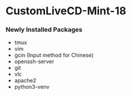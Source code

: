# CustomLiveCD-Mint-18

### Newly Installed Packages
* tmux
* vim
* gcin (Input method for Chinese)
* openssh-server
* git
* vlc
* apache2
* python3-venv
